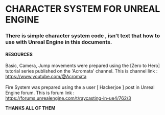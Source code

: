 # CHARACTER SYSTEM FOR UNREAL ENGINE

### There is simple character system code , isn't text that how to use with Unreal Engine in this documents.

#### RESOURCES

Basic, Camera, Jump movements were prepared using the [Zero to Hero] tutorial series published on the 'Acromata' channel. This is channel link : https://www.youtube.com/@Acromata
<br>
<br>
Fire System was prepared using the a user [ Hackerjoe ] post in Unreal Engine forum. This is forum link : https://forums.unrealengine.com/t/raycasting-in-ue4/762/3

**THANKS ALL OF THEM**
